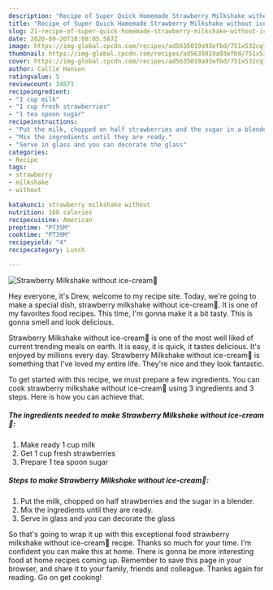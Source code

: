 ```yaml
---
description: "Recipe of Super Quick Homemade Strawberry Milkshake without ice-cream🍹"
title: "Recipe of Super Quick Homemade Strawberry Milkshake without ice-cream🍹"
slug: 21-recipe-of-super-quick-homemade-strawberry-milkshake-without-ice-cream
date: 2020-09-20T18:08:05.587Z
image: https://img-global.cpcdn.com/recipes/ad5635019a93efbd/751x532cq70/strawberry-milkshake-without-ice-cream🍹-recipe-main-photo.jpg
thumbnail: https://img-global.cpcdn.com/recipes/ad5635019a93efbd/751x532cq70/strawberry-milkshake-without-ice-cream🍹-recipe-main-photo.jpg
cover: https://img-global.cpcdn.com/recipes/ad5635019a93efbd/751x532cq70/strawberry-milkshake-without-ice-cream🍹-recipe-main-photo.jpg
author: Callie Hanson
ratingvalue: 5
reviewcount: 34871
recipeingredient:
- "1 cup milk"
- "1 cup fresh strawberries"
- "1 tea spoon sugar"
recipeinstructions:
- "Put the milk, chopped on half strawberries and the sugar in a blender."
- "Mix the ingredients until they are ready."
- "Serve in glass and you can decorate the glass"
categories:
- Recipe
tags:
- strawberry
- milkshake
- without

katakunci: strawberry milkshake without 
nutrition: 160 calories
recipecuisine: American
preptime: "PT35M"
cooktime: "PT39M"
recipeyield: "4"
recipecategory: Lunch

---
```



![Strawberry Milkshake without ice-cream🍹](https://img-global.cpcdn.com/recipes/ad5635019a93efbd/751x532cq70/strawberry-milkshake-without-ice-cream🍹-recipe-main-photo.jpg)

Hey everyone, it's Drew, welcome to my recipe site. Today, we're going to make a special dish, strawberry milkshake without ice-cream🍹. It is one of my favorites food recipes. This time, I'm gonna make it a bit tasty. This is gonna smell and look delicious.



Strawberry Milkshake without ice-cream🍹 is one of the most well liked of current trending meals on earth. It is easy, it is quick, it tastes delicious. It's enjoyed by millions every day. Strawberry Milkshake without ice-cream🍹 is something that I've loved my entire life. They're nice and they look fantastic.


To get started with this recipe, we must prepare a few ingredients. You can cook strawberry milkshake without ice-cream🍹 using 3 ingredients and 3 steps. Here is how you can achieve that.

<!--inarticleads1-->

##### The ingredients needed to make Strawberry Milkshake without ice-cream🍹:

1. Make ready 1 cup milk
1. Get 1 cup fresh strawberries
1. Prepare 1 tea spoon sugar




<!--inarticleads2-->

##### Steps to make Strawberry Milkshake without ice-cream🍹:

1. Put the milk, chopped on half strawberries and the sugar in a blender.
1. Mix the ingredients until they are ready.
1. Serve in glass and you can decorate the glass




So that's going to wrap it up with this exceptional food strawberry milkshake without ice-cream🍹 recipe. Thanks so much for your time. I'm confident you can make this at home. There is gonna be more interesting food at home recipes coming up. Remember to save this page in your browser, and share it to your family, friends and colleague. Thanks again for reading. Go on get cooking!
